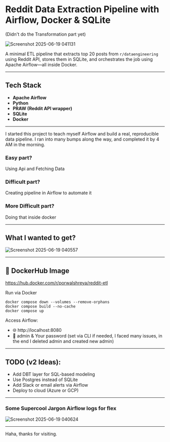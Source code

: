 # Reddit Data Extraction Pipeline with Airflow, Docker & SQLite
(Didn't do the Transformation part yet)

![Screenshot 2025-06-19 041131](https://github.com/user-attachments/assets/90bcc2b7-50d5-4165-83eb-a66ba4893109)

A minimal ETL pipeline that extracts top 20 posts from `r/dataengineering` using Reddit API, stores them in SQLite, and orchestrates the job using Apache Airflow—all inside Docker.

---

## Tech Stack
- **Apache Airflow**
- **Python**
- **PRAW (Reddit API wrapper)**
- **SQLite**
- **Docker**

---

I started this project to teach myself Airflow and build a real, reproducible data pipeline. I ran into many bumps along the way, and completed it by 4 AM in the morning.

### Easy part?
Using Api and Fetching Data

### Difficult part?
Creating pipeline in Airflow to automate it

### More Difficult part?
Doing that inside docker

---

## What I wanted to get?

![Screenshot 2025-06-19 040557](https://github.com/user-attachments/assets/985dbe74-4d83-478e-9d91-38c9553277f6)

---

## 🐋 DockerHub Image

https://hub.docker.com/r/porwalshreya/reddit-etl

Run via Docker
```
docker compose down --volumes --remove-orphans
docker compose build --no-cache
docker compose up
```
Access Airflow:
- 🌐 http://localhost:8080
- 👤 admin & Your password (set via CLI if needed, I faced many issues, in the end I deleted admin and created new admin)

---

## TODO (v2 Ideas):
- Add DBT layer for SQL-based modeling
- Use Postgres instead of SQLite
- Add Slack or email alerts via Airflow
- Deploy to cloud (Azure or GCP)

---
### Some Supercool Jargon Airflow logs for flex

![Screenshot 2025-06-19 040624](https://github.com/user-attachments/assets/f59951dc-9776-4724-aa8a-1bf0d7dcc656)

---
Haha, thanks for visiting.
